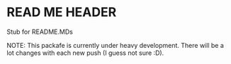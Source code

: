READ ME HEADER
=================

Stub for README.MDs

NOTE: This packafe is currently under heavy development. There will be a lot changes with each new push (I guess not sure :D).

